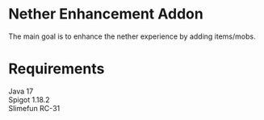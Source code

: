 # Nether Enhancement Addon
The main goal is to enhance the nether experience by adding items/mobs.

# Requirements
Java 17 <br>
Spigot 1.18.2 <br>
Slimefun RC-31 <br>